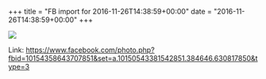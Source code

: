 +++
title = "FB import for 2016-11-26T14:38:59+00:00"
date = "2016-11-26T14:38:59+00:00"
+++

<img src="https://scontent.xx.fbcdn.net/v/t1.0-0/s130x130/15220043_10154358643707851_955393907666095986_n.jpg?oh=9421fc17f3a06a6493e34228b1964aec&oe=59574EDD" />


Link: <a href="https://www.facebook.com/photo.php?fbid=10154358643707851&set=a.10150543381542851.384646.630817850&type=3">https://www.facebook.com/photo.php?fbid=10154358643707851&set=a.10150543381542851.384646.630817850&type=3</a>
